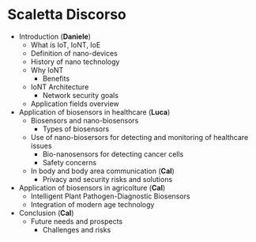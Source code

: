 # Scaletta Discorso
- Introduction (**Daniele**)
    - What is IoT, IoNT, IoE
    - Definition of nano-devices
    - History of nano technology
    - Why IoNT
        - Benefits
    - IoNT Architecture
        - Network security goals
    - Application fields overview
- Application of biosensors in healthcare (**Luca**)
    - Biosensors and nano-biosensors
        - Types of biosensors
    - Use of nano-biosersors for detecting and monitoring of healthcare issues
        - Bio-nanosensors for detecting cancer cells
        - Safety concerns
    - In body and body area communication (**Cal**)
        - Privacy and security risks and solutions
- Application of biosensors in agricolture (**Cal**)
    - Intelligent Plant Pathogen-Diagnostic Biosensors
    - Integration of modern age technology
- Conclusion (**Cal**)
    - Future needs and prospects
        - Challenges and risks